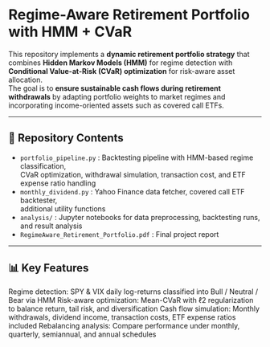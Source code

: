 # Regime-Aware Retirement Portfolio with HMM + CVaR
This repository implements a **dynamic retirement portfolio strategy** that combines **Hidden Markov Models (HMM)** for regime detection with **Conditional Value-at-Risk (CVaR) optimization** for risk-aware asset allocation.  
The goal is to **ensure sustainable cash flows during retirement withdrawals** by adapting portfolio weights to market regimes and incorporating income-oriented assets such as covered call ETFs.  

---

## 📂 Repository Contents
- `portfolio_pipeline.py` : Backtesting pipeline with HMM-based regime classification,  
  CVaR optimization, withdrawal simulation, transaction cost, and ETF expense ratio handling
- `monthly_dividend.py` : Yahoo Finance data fetcher, covered call ETF backtester,  
  additional utility functions
- `analysis/` : Jupyter notebooks for data preprocessing, backtesting runs, and result analysis
- `RegimeAware_Retirement_Portfolio.pdf` : Final project report

---

## 📊 Key Features
Regime detection: SPY & VIX daily log-returns classified into Bull / Neutral / Bear via HMM
Risk-aware optimization: Mean-CVaR with ℓ2 regularization to balance return, tail risk, and diversification
Cash flow simulation: Monthly withdrawals, dividend income, transaction costs, ETF expense ratios included
Rebalancing analysis: Compare performance under monthly, quarterly, semiannual, and annual schedules
